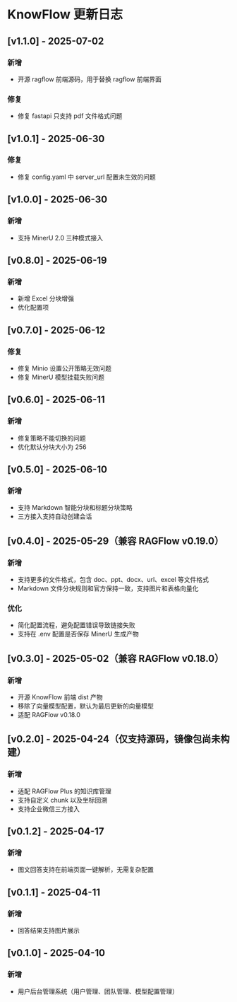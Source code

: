 # KnowFlow 更新日志


## [v1.1.0] - 2025-07-02

### 新增
- 开源 ragflow 前端源码，用于替换 ragflow 前端界面

### 修复
- 修复 fastapi 只支持 pdf 文件格式问题



## [v1.0.1] - 2025-06-30

### 修复
- 修复 config.yaml 中 server_url 配置未生效的问题


## [v1.0.0] - 2025-06-30

### 新增
- 支持 MinerU 2.0 三种模式接入


## [v0.8.0] - 2025-06-19

### 新增
- 新增 Excel 分块增强
- 优化配置项

## [v0.7.0] - 2025-06-12

### 修复
- 修复 Minio 设置公开策略无效问题
- 修复 MinerU 模型挂载失败问题

## [v0.6.0] - 2025-06-11

### 新增
- 修复策略不能切换的问题
- 优化默认分块大小为 256


## [v0.5.0] - 2025-06-10

### 新增
- 支持 Markdown 智能分块和标题分块策略
- 三方接入支持自动创建会话

## [v0.4.0] - 2025-05-29（兼容 RAGFlow v0.19.0）
### 新增
- 支持更多的文件格式，包含 doc、ppt、docx、url、excel 等文件格式
- Markdown 文件分块规则和官方保持一致，支持图片和表格向量化

### 优化
- 简化配置流程，避免配置错误导致链接失败
- 支持在 .env 配置是否保存 MinerU 生成产物


## [v0.3.0] - 2025-05-02（兼容 RAGFlow v0.18.0）
### 新增
- 开源 KnowFlow 前端 dist 产物
- 移除了向量模型配置，默认为最后更新的向量模型
- 适配 RAGFlow v0.18.0


## [v0.2.0] - 2025-04-24（仅支持源码，镜像包尚未构建）
### 新增
- 适配 RAGFlow Plus 的知识库管理
- 支持自定义 chunk 以及坐标回溯
- 支持企业微信三方接入


## [v0.1.2] - 2025-04-17
### 新增
- 图文回答支持在前端页面一键解析，无需复杂配置

## [v0.1.1] - 2025-04-11
### 新增
- 回答结果支持图片展示

## [v0.1.0] - 2025-04-10
### 新增
- 用户后台管理系统（用户管理、团队管理、模型配置管理）
